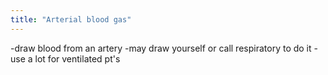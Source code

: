 ```yaml
---
title: "Arterial blood gas"
---
```

-draw blood from an artery
-may draw yourself or call respiratory to do it
-use a lot for ventilated pt's


